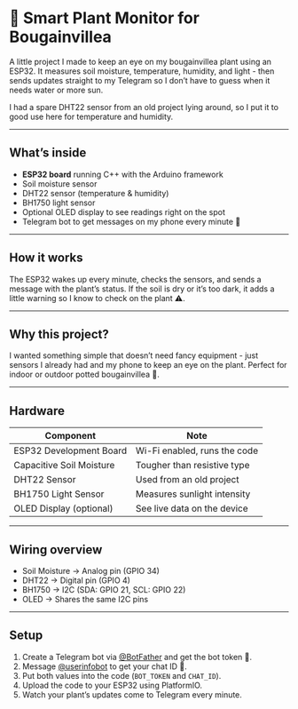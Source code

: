 # 🌿 Smart Plant Monitor for Bougainvillea

A little project I made to keep an eye on my bougainvillea plant using an ESP32. It measures soil moisture, temperature, humidity, and light - then sends updates straight to my Telegram so I don’t have to guess when it needs water or more sun.

I had a spare DHT22 sensor from an old project lying around, so I put it to good use here for temperature and humidity.

---

## What’s inside

- **ESP32 board** running C++ with the Arduino framework  
- Soil moisture sensor  
- DHT22 sensor (temperature & humidity)  
- BH1750 light sensor  
- Optional OLED display to see readings right on the spot  
- Telegram bot to get messages on my phone every minute 📲  

---

## How it works

The ESP32 wakes up every minute, checks the sensors, and sends a message with the plant’s status. If the soil is dry or it’s too dark, it adds a little warning so I know to check on the plant ⚠️.

---

## Why this project?

I wanted something simple that doesn’t need fancy equipment - just sensors I already had and my phone to keep an eye on the plant. Perfect for indoor or outdoor potted bougainvillea 🌸.

---

## Hardware

| Component                  | Note                         |
|---------------------------|------------------------------|
| ESP32 Development Board   | Wi-Fi enabled, runs the code  |
| Capacitive Soil Moisture   | Tougher than resistive type   |
| DHT22 Sensor              | Used from an old project      |
| BH1750 Light Sensor       | Measures sunlight intensity   |
| OLED Display (optional)   | See live data on the device   |

---

## Wiring overview

- Soil Moisture → Analog pin (GPIO 34)  
- DHT22 → Digital pin (GPIO 4)  
- BH1750 → I2C (SDA: GPIO 21, SCL: GPIO 22)  
- OLED → Shares the same I2C pins  

---

## Setup

1. Create a Telegram bot via [@BotFather](https://telegram.me/BotFather) and get the bot token 🎫.  
2. Message [@userinfobot](https://telegram.me/userinfobot) to get your chat ID 📩.  
3. Put both values into the code (`BOT_TOKEN` and `CHAT_ID`).  
4. Upload the code to your ESP32 using PlatformIO.  
5. Watch your plant’s updates come to Telegram every minute.



